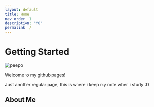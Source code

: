 ```yaml
---
layout: default
title: Home
nav_order: 1
description: "YO"
permalink: /
---
```


# Getting Started

![peepo](https://cdn.betterttv.net/emote/5d38aaa592fc550c2d5996b8/3x)
 
Welcome to my github pages!

Just another regular page, this is where i keep my note when i study :D

## About Me
<script src="https://tryhackme.com/badge/852792"></script>
